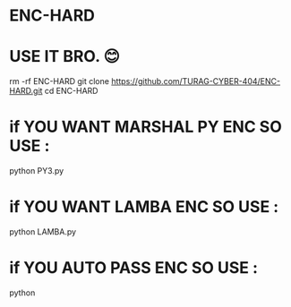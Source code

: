 # ENC-HARD
# USE IT BRO. 😊
rm -rf ENC-HARD
git clone https://github.com/TURAG-CYBER-404/ENC-HARD.git
cd ENC-HARD
# if YOU WANT MARSHAL PY ENC SO USE :
python PY3.py 
# if YOU WANT LAMBA ENC SO USE :
python LAMBA.py 
# if YOU AUTO PASS ENC SO USE :
python

